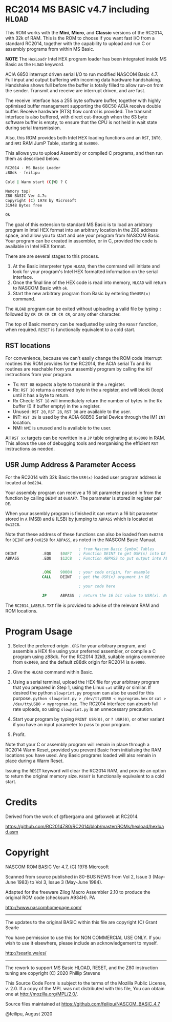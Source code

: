 # RC2014 MS BASIC v4.7 including `HLOAD`

This ROM works with the __Mini__, __Micro__, and __Classic__ versions of the RC2014, with 32k of RAM. This is the ROM to choose if you want fast I/O from a standard RC2014, together with the capability to upload and run C or assembly programs from within MS Basic.

__NOTE__ The `HexLoadr` Intel HEX program loader has been integrated inside MS Basic as the `HLOAD` keyword.

ACIA 6850 interrupt driven serial I/O to run modified NASCOM Basic 4.7. Full input and output buffering with incoming data hardware handshaking. Handshake shows full before the buffer is totally filled to allow run-on from the sender. Transmit and receive are interrupt driven, and are fast.

The receive interface has a 255 byte software buffer, together with highly optimised buffer management supporting the 68C50 ACIA receive double buffer. Receive hardware (RTS) flow control is provided. The transmit interface is also buffered, with direct cut-through when the 63 byte software buffer is empty, to ensure that the CPU is not held in wait state during serial transmission.

Also, this ROM provides both Intel HEX loading functions and an `RST`, `INT0`, and `NMI` RAM JumP Table, starting at `0x8000`.

This allows you to upload Assembly or compiled C programs, and then run them as described below.

```bash
RC2014 - MS Basic Loader
z88dk - feilipu

Cold | Warm start (C|W) ? C

Memory top?
Z80 BASIC Ver 4.7c
Copyright (C) 1978 by Microsoft
31948 Bytes free

Ok

```

The goal of this extension to standard MS Basic is to load an arbitrary program in Intel HEX format into an arbitrary location in the Z80 address space, and allow you to start and use your program from NASCOM Basic. Your program can be created in assembler, or in C, provided the code is available in Intel HEX format.

There are are several stages to this process.

1. At the Basic interpreter type `HLOAD`, then the command will initiate and look for your program's Intel HEX formatted information on the serial interface.
2. Once the final line of the HEX code is read into memory, `HLOAD` will return to NASCOM Basic with `ok`.
3. Start the new arbitrary program from Basic by entering the`USR(x)` command.

The `HLOAD` program can be exited without uploading a valid file by typing `:` followed by `CR CR CR CR CR CR`, or any other character.

The top of Basic memory can be readjusted by using the `RESET` function, when required. `RESET` is functionally equivalent to a cold start.

## RST locations

For convenience, because we can't easily change the ROM code interrupt routines this ROM provides for the RC2014, the ACIA serial Tx and Rx routines are reachable from your assembly program by calling the `RST` instructions from your program.

* Tx: `RST 08` expects a byte to transmit in the `a` register.
* Rx: `RST 10` returns a received byte in the `a` register, and will block (loop) until it has a byte to return.
* Rx Check: `RST 18` will immediately return the number of bytes in the Rx buffer (0 if buffer empty) in the `a` register.
* Unused: `RST 20`, `RST 28`, `RST 30` are available to the user.
* INT: `RST 38` is used by the ACIA 68B50 Serial Device through the IM1 `INT` location.
* NMI: `NMI` is unused and is available to the user.

All `RST xx` targets can be rewritten in a `JP` table originating at `0x8000` in RAM. This allows the use of debugging tools and reorganising the efficient `RST` instructions as needed.

## USR Jump Address & Parameter Access

For the RC2014 with 32k Basic the `USR(x)` loaded user program address is located at `0x8204`.

Your assembly program can receive a 16 bit parameter passed in from the function by calling `DEINT` at `0x0AF7`. The parameter is stored in register pair `DE`.

When your assembly program is finished it can return a 16 bit parameter stored in `A` (MSB) and `B` (LSB) by jumping to `ABPASS` which is located at `0x12C8`.

Note that these address of these functions can also be loaded from `0x025B` for `DEINT` and `0x025D` for `ABPASS`, as noted in the NASCOM Basic Manual.

``` asm
                                ; from Nascom Basic Symbol Tables
DEINT           .EQU    $0AF7   ; Function DEINT to get USR(x) into DE registers
ABPASS          .EQU    $12C8   ; Function ABPASS to put output into AB register for return


                .ORG    9000H   ; your code origin, for example
                CALL    DEINT   ; get the USR(x) argument in DE

                                ; your code here

                JP      ABPASS  ; return the 16 bit value to USR(x). Note JP not CALL
```
The `RC2014_LABELS.TXT` file is provided to advise of the relevant RAM and ROM locations.

# Program Usage

1. Select the preferred origin `.ORG` for your arbitrary program, and assemble a HEX file using your preferred assembler, or compile a C program using z88dk. For the RC2014 32kB, suitable origins commence from `0x8400`, and the default z88dk origin for RC2014 is `0x9000`.

2. Give the `HLOAD` command within Basic.

3. Using a serial terminal, upload the HEX file for your arbitrary program that you prepared in Step 1, using the Linux `cat` utility or similar. If desired the python `slowprint.py` program can also be used for this purpose. `python slowprint.py > /dev/ttyUSB0 < myprogram.hex` or `cat > /dev/ttyUSB0 < myprogram.hex`. The RC2014 interface can absorb full rate uploads, so using `slowprint.py` is an unnecessary precaution.

4. Start your program by typing `PRINT USR(0)`, or `? USR(0)`, or other variant if you have an input parameter to pass to your program.

5. Profit.

Note that your C or assembly program will remain in place through a RC2014 Warm Reset, provided you prevent Basic from initialising the RAM locations you have used. Any Basic programs loaded will also remain in place during a Warm Reset.

Issuing the `RESET` keyword will clear the RC2014 RAM, and provide an option to return the original memory size. `RESET` is functionally equivalent to a cold start.

# Credits

Derived from the work of @fbergama and @foxweb at RC2014.

https://github.com/RC2014Z80/RC2014/blob/master/ROMs/hexload/hexload.asm

# Copyright

NASCOM ROM BASIC Ver 4.7, (C) 1978 Microsoft

Scanned from source published in 80-BUS NEWS from Vol 2, Issue 3 (May-June 1983) to Vol 3, Issue 3 (May-June 1984).

Adapted for the freeware Zilog Macro Assembler 2.10 to produce the original ROM code (checksum A934H). PA

http://www.nascomhomepage.com/

---

The updates to the original BASIC within this file are copyright (C) Grant Searle

You have permission to use this for NON COMMERCIAL USE ONLY.
If you wish to use it elsewhere, please include an acknowledgement to myself.

http://searle.wales/

---

The rework to support MS Basic HLOAD, RESET, and the Z80 instruction tuning are copyright (C) 2020 Phillip Stevens

This Source Code Form is subject to the terms of the Mozilla Public License, v. 2.0. If a copy of the MPL was not distributed with this file, You can obtain one at http://mozilla.org/MPL/2.0/.

Source files maintained at https://github.com/feilipu/NASCOM_BASIC_4.7

@feilipu, August 2020
